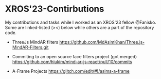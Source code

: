 # XROS'23-Contirbutions
My contributions and tasks while I worked as an XROS'23 fellow @Fanisko.
Some are linked-listed (><) below while others are a part of the repository code.

* ThreeJs MindAR filters
  https://github.com/MdAsimKhan/Three.js-MindAR-Filters.git

* Commiting to an open source face filters project (got merged)
  https://github.com/hiukim/mind-ar-js-react/pull/10/commits

* A-Frame Projects
  https://glitch.com/edit/#!/asims-a-frame
